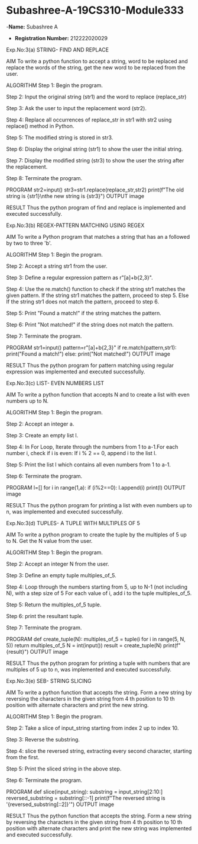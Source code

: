 # Subashree-A-19CS310-Module333
-**Name:** Subashree A  
- **Registration Number:** 212222020029

Exp.No:3(a) STRING- FIND AND REPLACE

AIM
To write a python function to accept a string, word to be replaced and replace the words of the string, get the new word to be replaced from the user.

ALGORITHM
Step 1: Begin the program.

Step 2: Input the original string (str1) and the word to replace (replace_str)

Step 3: Ask the user to input the replacement word (str2).

Step 4: Replace all occurrences of replace_str in str1 with str2 using replace() method in Python.

Step 5: The modified string is stored in str3.

Step 6: Display the original string (str1) to show the user the initial string.

Step 7: Display the modified string (str3) to show the user the string after the replacement.

Step 8: Terminate the program.

PROGRAM
    str2=input()
    str3=str1.replace(replace_str,str2)
    print(f"The old string is {str1}\nthe new string is {str3}")
OUTPUT
image

RESULT
Thus the python program of find and replace is implemented and executed successfully.

Exp.No:3(b) REGEX-PATTERN MATCHING USING REGEX

AIM
To write a Python program that matches a string that has an a followed by two to three 'b'.

ALGORITHM
Step 1: Begin the program.

Step 2: Accept a string str1 from the user.

Step 3: Define a regular expression pattern as r"[a]+b{2,3}".

Step 4: Use the re.match() function to check if the string str1 matches the given pattern. If the string str1 matches the pattern, proceed to step 5. Else If the string str1 does not match the pattern, proceed to step 6.

Step 5: Print "Found a match!" if the string matches the pattern.

Step 6: Print "Not matched!" if the string does not match the pattern.

Step 7: Terminate the program.

PROGRAM
str1=input()
pattern=r"[a]+b{2,3}"
if re.match(pattern,str1):
    print("Found a match!")
else:
    print("Not matched!")
OUTPUT
image

RESULT
Thus the python program for pattern matching using regular expression was implemented and executed successfully.

Exp.No:3(c) LIST- EVEN NUMBERS LIST

AIM
To write a python function that accepts N and to create a list with even numbers up to N.

ALGORITHM
Step 1: Begin the program.

Step 2: Accept an integer a.

Step 3: Create an empty list l.

Step 4: In For Loop, Iterate through the numbers from 1 to a-1.For each number i, check if i is even: If i % 2 == 0, append i to the list l.

Step 5: Print the list l which contains all even numbers from 1 to a-1.

Step 6: Terminate the program.

PROGRAM
    l=[]
    for i in range(1,a):
        if (i%2==0):
            l.append(i)
    print(l)
OUTPUT
image

RESULT
Thus the python program for printing a list with even numbers up to n, was implemented and executed successfully.

Exp.No:3(d) TUPLES- A TUPLE WITH MULTIPLES OF 5

AIM
To write a python program to create the tuple by the multiples of 5 up to N. Get the N value from the user.

ALGORITHM
Step 1: Begin the program.

Step 2: Accept an integer N from the user.

Step 3: Define an empty tuple multiples_of_5.

Step 4: Loop through the numbers starting from 5, up to N-1 (not including N), with a step size of 5 For each value of i, add i to the tuple multiples_of_5.

Step 5: Return the multiples_of_5 tuple.

Step 6: print the resultant tuple.

Step 7: Terminate the program.

PROGRAM
def create_tuple(N):
    multiples_of_5 = tuple(i for i in range(5, N, 5))
    return multiples_of_5
N = int(input())
result = create_tuple(N)
print(f"{result}")
OUTPUT
image

RESULT
Thus the python program for printing a tuple with numbers that are multiples of 5 up to n, was implemented and executed successfully.

Exp.No:3(e) SEB- STRING SLICING

AIM
To write a python function that accepts the string. Form a new string by reversing the characters in the given string from 4 th position to 10 th position with alternate characters and print the new string.

ALGORITHM
Step 1: Begin the program.

Step 2: Take a slice of input_string starting from index 2 up to index 10.

Step 3: Reverse the substring.

Step 4: slice the reversed string, extracting every second character, starting from the first.

Step 5: Print the sliced string in the above step.

Step 6: Terminate the program.

PROGRAM
def slice(input_string):
    substring = input_string[2:10:]
    reversed_substring = substring[::-1]
    print(f"The reversed string is '{reversed_substring[::2]}'")
OUTPUT
image

RESULT
Thus the python function that accepts the string. Form a new string by reversing the characters in the given string from 4 th position to 10 th position with alternate characters and print the new string was implemented and executed successfully.
